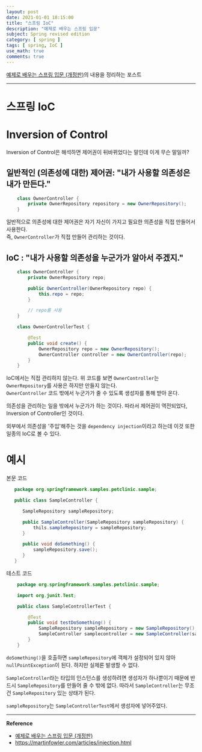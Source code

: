 ```yaml
---
layout: post
date: 2021-01-01 18:15:00
title: "스프링 IoC"
description: "예제로 배우는 스프링 입문"
subject: Spring revised edition
category: [ spring ]
tags: [ spring, IoC ]
use_math: true
comments: true
---
```


[예제로 배우는 스프링 입문 (개정판)](https://www.inflearn.com/course/spring_revised_edition/)의 내용을 정리하는 포스트

---

# 스프링 IoC

# Inversion of Control

Inversion of Control은 해석하면 제어권이 뒤바뀌었다는 말인데 이게 무슨 말일까?

## 일반적인 (의존성에 대한) 제어권: "내가 사용할 의존성은 내가 만든다."  

```java
    class OwnerController {
        private OwnerRepository repository = new OwnerRepository();
    }
```

일반적으로 의존성에 대한 제어권은 자기 자신이 가지고 필요한 의존성을 직접 만들어서 사용한다.  
즉, `OwnerController`가 직접 만들어 관리하는 것이다.

## IoC : "내가 사용할 의존성을 누군가가 알아서 주겠지."

```java
    class OwnerController {
        private OwnerRepository repo;

        public OwnerController(OwnerRepository repo) {
            this.repo = repo;
        }

        // repo를 사용
    }

    class OwnerControllerTest {

        @Test
        public void create() {
            OwnerRepository repo = new OwnerRepository();
            OwnerController controller = new OwnerController(repo);
        }
    }
```

IoC에서는 직접 관리하지 않는다. 위 코드를 보면 `OwnerController`는 `OwnerRepository`를 사용은 하지만 만들지 않는다.  
`OwnerController` 코드 밖에서 누군가가 줄 수 있도록 생성자를 통해 받아 온다.

의존성을 관리하는 일을 밖에서 누군가가 하는 것이다. 따라서 제어권이 역전되었다, Inversion of Controller인 것이다.

외부에서 의존성을 '주입'해주는 것을 `dependency injection`이라고 하는데 이것 또한 일종의 IoC로 볼 수 있다.

# 예시

본문 코드

```java
   package org.springframework.samples.petclinic.sample;

   public class SampleController {

      SampleRepository sampleRepository;

      public SampleController(SampleRepository sampleRepository) {
          thils.sampleRepository = sampleRepository;
      }

      public void doSomething() {
          sampleRepository.save();
      }
   }
```

테스트 코드

```java
    package org.springframework.samples.petclinic.sample;

    import org.junit.Test;

    public class SampleControllerTest {

        @Test
        public void testDoSomething() {
            SampleRepository sampleRepository = new SampleRepository();
            SampleController samplecontroller = new SampleController(sampleRepository);
        }
    }
```

`doSomething()`을 호출하면 `sampleRepository`에 객체가 설정되어 있지 않아 `nullPointException`이 된다. 하지만 실제론 발생할 수 없다.  

`SampleController`라는 타입의 인스턴스를 생성하려면 생성자가 하나뿐이기 때문에 반드시 `SampleRepository`를 만들어 줄 수 밖에 없다. 따라서 `SampleController`는 무조건 `SampleRepository` 있는 상태가 된다.

`sampleRepository`는 `SampleControllerTest`에서 생성자에 넣어주었다.

---
**Reference**
+ [예제로 배우는 스프링 입문 (개정판)](https://www.inflearn.com/course/spring_revised_edition/)
+ <https://martinfowler.com/articles/injection.html>
